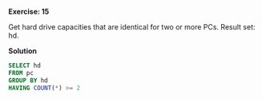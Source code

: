 **Exercise: 15**

Get hard drive capacities that are identical for two or more PCs.
Result set: hd.


**Solution**

```sql
SELECT hd
FROM pc
GROUP BY hd
HAVING COUNT(*) >= 2
```
